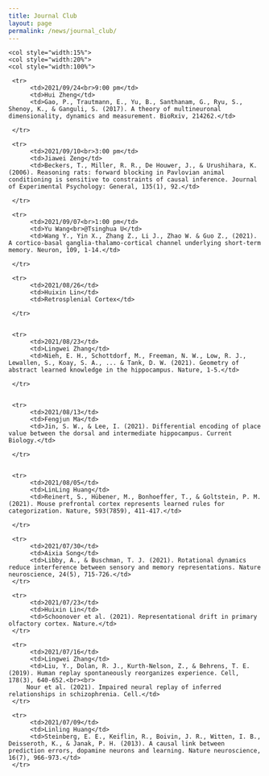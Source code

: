 ```yaml
---
title: Journal Club
layout: page
permalink: /news/journal_club/
---
```



<table style="width:100%" border="0">
     
	<col style="width:15%">
  	<col style="width:20%">
	<col style="width:100%">    

     <tr>
          <td>2021/09/24<br>9:00 pm</td>
          <td>Hui Zheng</td>
          <td>Gao, P., Trautmann, E., Yu, B., Santhanam, G., Ryu, S., Shenoy, K., & Ganguli, S. (2017). A theory of multineuronal dimensionality, dynamics and measurement. BioRxiv, 214262.</td>
	     
     </tr>		
	
     <tr>
          <td>2021/09/10<br>3:00 pm</td>
          <td>Jiawei Zeng</td>
          <td>Beckers, T., Miller, R. R., De Houwer, J., & Urushihara, K. (2006). Reasoning rats: forward blocking in Pavlovian animal conditioning is sensitive to constraints of causal inference. Journal of Experimental Psychology: General, 135(1), 92.</td>
	     
     </tr>	
	
     <tr>
          <td>2021/09/07<br>1:00 pm</td>
          <td>Yu Wang<br>@Tsinghua U</td>
          <td>Wang Y., Yin X., Zhang Z., Li J., Zhao W. & Guo Z., (2021). A cortico-basal ganglia-thalamo-cortical channel underlying short-term memory. Neuron, 109, 1-14.</td>
	     
     </tr>
	
     <tr>
          <td>2021/08/26</td>
          <td>Huixin Lin</td>
          <td>Retrosplenial Cortex</td>
	     
     </tr>
	
	
     <tr>
          <td>2021/08/23</td>
          <td>Lingwei Zhang</td>
          <td>Nieh, E. H., Schottdorf, M., Freeman, N. W., Low, R. J., Lewallen, S., Koay, S. A., ... & Tank, D. W. (2021). Geometry of abstract learned knowledge in the hippocampus. Nature, 1-5.</td>
	     
     </tr>	
	
	
     <tr>
          <td>2021/08/13</td>
          <td>Fengjun Ma</td>
          <td>Jin, S. W., & Lee, I. (2021). Differential encoding of place value between the dorsal and intermediate hippocampus. Current Biology.</td>
	     
     </tr>
	
	
     <tr>
          <td>2021/08/05</td>
          <td>LinLing Huang</td>
          <td>Reinert, S., Hübener, M., Bonhoeffer, T., & Goltstein, P. M. (2021). Mouse prefrontal cortex represents learned rules for categorization. Nature, 593(7859), 411-417.</td>
	     
     </tr>	
	
     <tr>
          <td>2021/07/30</td>
          <td>Aixia Song</td>
          <td>Libby, A., & Buschman, T. J. (2021). Rotational dynamics reduce interference between sensory and memory representations. Nature neuroscience, 24(5), 715-726.</td>
     </tr>	
	
     <tr>
          <td>2021/07/23</td>
          <td>Huixin Lin</td>
          <td>Schoonover et al. (2021). Representational drift in primary olfactory cortex. Nature.</td>
     </tr>
	
     <tr>
          <td>2021/07/16</td>
          <td>Lingwei Zhang</td>
          <td>Liu, Y., Dolan, R. J., Kurth-Nelson, Z., & Behrens, T. E. (2019). Human replay spontaneously reorganizes experience. Cell, 178(3), 640-652.<br><br>
	     Nour et al. (2021). Impaired neural replay of inferred relationships in schizophrenia. Cell.</td>
     </tr>	

     <tr>
          <td>2021/07/09</td>
          <td>Linling Huang</td>
          <td>Steinberg, E. E., Keiflin, R., Boivin, J. R., Witten, I. B., Deisseroth, K., & Janak, P. H. (2013). A causal link between prediction errors, dopamine neurons and learning. Nature neuroscience, 16(7), 966-973.</td>
     </tr>
      
</table>

